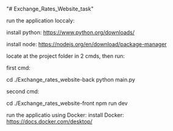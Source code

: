 "# Exchange_Rates_Website_task" 

run the application loccaly:

install python:
https://www.python.org/downloads/

install node:
https://nodejs.org/en/download/package-manager


locate at the project folder in 2 cmds, then run:

first cmd:

cd ./Exchange_rates_website-back
python main.py

second cmd:

cd ./Exchange_rates_website-front
npm run dev




run the applicatio using Docker:
install Docker:
https://docs.docker.com/desktop/

